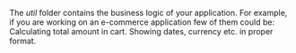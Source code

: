 The *util* folder contains the business logic of your application. For example, if you are working on an e-commerce application few of them could be:
    Calculating total amount in cart.
    Showing dates, currency etc. in proper format.